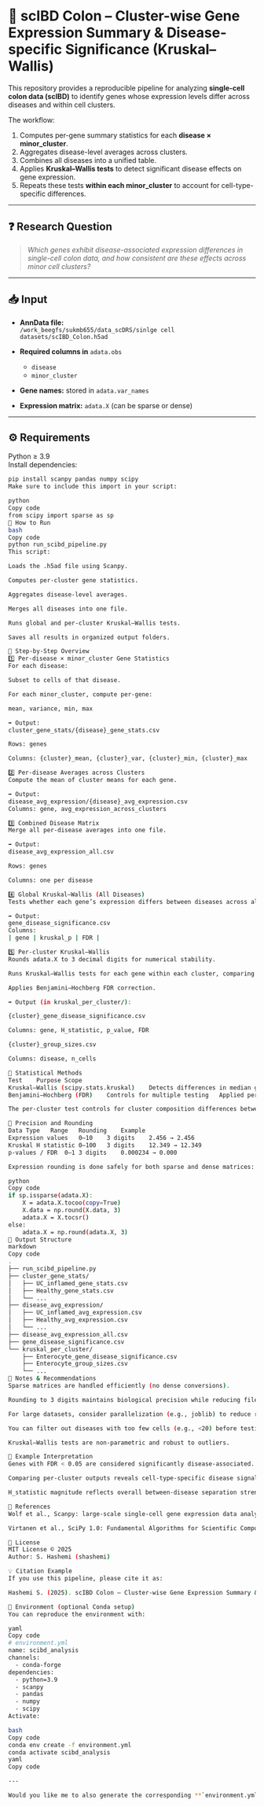 # 🧬 scIBD Colon – Cluster-wise Gene Expression Summary & Disease-specific Significance (Kruskal–Wallis)

This repository provides a reproducible pipeline for analyzing **single-cell colon data (scIBD)** to identify genes whose expression levels differ across diseases and within cell clusters.  

The workflow:
1. Computes per-gene summary statistics for each **disease × minor_cluster**.
2. Aggregates disease-level averages across clusters.
3. Combines all diseases into a unified table.
4. Applies **Kruskal–Wallis tests** to detect significant disease effects on gene expression.
5. Repeats these tests **within each minor_cluster** to account for cell-type-specific differences.

---

## ❓ Research Question

> *Which genes exhibit disease-associated expression differences in single-cell colon data, and how consistent are these effects across minor cell clusters?*

---

## 📥 Input

- **AnnData file:**  
  `/work_beegfs/sukmb655/data_scDRS/sinlge cell datasets/scIBD_Colon.h5ad`

- **Required columns in** `adata.obs`  
  - `disease`
  - `minor_cluster`

- **Gene names:** stored in `adata.var_names`  
- **Expression matrix:** `adata.X` (can be sparse or dense)

---

## ⚙️ Requirements

Python ≥ 3.9  
Install dependencies:
```bash
pip install scanpy pandas numpy scipy
Make sure to include this import in your script:

python
Copy code
from scipy import sparse as sp
🚀 How to Run
bash
Copy code
python run_scibd_pipeline.py
This script:

Loads the .h5ad file using Scanpy.

Computes per-cluster gene statistics.

Aggregates disease-level averages.

Merges all diseases into one file.

Runs global and per-cluster Kruskal–Wallis tests.

Saves all results in organized output folders.

🧩 Step-by-Step Overview
1️⃣ Per-disease × minor_cluster Gene Statistics
For each disease:

Subset to cells of that disease.

For each minor_cluster, compute per-gene:

mean, variance, min, max

➡️ Output:
cluster_gene_stats/{disease}_gene_stats.csv

Rows: genes

Columns: {cluster}_mean, {cluster}_var, {cluster}_min, {cluster}_max

2️⃣ Per-disease Averages across Clusters
Compute the mean of cluster means for each gene.

➡️ Output:
disease_avg_expression/{disease}_avg_expression.csv
Columns: gene, avg_expression_across_clusters

3️⃣ Combined Disease Matrix
Merge all per-disease averages into one file.

➡️ Output:
disease_avg_expression_all.csv

Rows: genes

Columns: one per disease

4️⃣ Global Kruskal–Wallis (All Diseases)
Tests whether each gene’s expression differs between diseases across all cells (ignoring clusters).

➡️ Output:
gene_disease_significance.csv
Columns:
| gene | kruskal_p | FDR |

5️⃣ Per-cluster Kruskal–Wallis
Rounds adata.X to 3 decimal digits for numerical stability.

Runs Kruskal–Wallis tests for each gene within each cluster, comparing diseases only inside that cluster.

Applies Benjamini–Hochberg FDR correction.

➡️ Output (in kruskal_per_cluster/):

{cluster}_gene_disease_significance.csv

Columns: gene, H_statistic, p_value, FDR

{cluster}_group_sizes.csv

Columns: disease, n_cells

🧪 Statistical Methods
Test	Purpose	Scope
Kruskal–Wallis (scipy.stats.kruskal)	Detects differences in median gene expression between ≥2 diseases	Global or per-cluster
Benjamini–Hochberg (FDR)	Controls for multiple testing	Applied per test set

The per-cluster test controls for cluster composition differences between diseases.

🎯 Precision and Rounding
Data Type	Range	Rounding	Example
Expression values	0–10	3 digits	2.456 → 2.456
Kruskal H statistic	0–100	3 digits	12.349 → 12.349
p-values / FDR	0–1	3 digits	0.000234 → 0.000

Expression rounding is done safely for both sparse and dense matrices:

python
Copy code
if sp.issparse(adata.X):
    X = adata.X.tocoo(copy=True)
    X.data = np.round(X.data, 3)
    adata.X = X.tocsr()
else:
    adata.X = np.round(adata.X, 3)
📂 Output Structure
markdown
Copy code
.
├── run_scibd_pipeline.py
├── cluster_gene_stats/
│   ├── UC_inflamed_gene_stats.csv
│   ├── Healthy_gene_stats.csv
│   └── ...
├── disease_avg_expression/
│   ├── UC_inflamed_avg_expression.csv
│   ├── Healthy_avg_expression.csv
│   └── ...
├── disease_avg_expression_all.csv
├── gene_disease_significance.csv
└── kruskal_per_cluster/
    ├── Enterocyte_gene_disease_significance.csv
    ├── Enterocyte_group_sizes.csv
    └── ...
🧠 Notes & Recommendations
Sparse matrices are handled efficiently (no dense conversions).

Rounding to 3 digits maintains biological precision while reducing file size.

For large datasets, consider parallelization (e.g., joblib) to reduce runtime.

You can filter out diseases with too few cells (e.g., <20) before testing.

Kruskal–Wallis tests are non-parametric and robust to outliers.

🧪 Example Interpretation
Genes with FDR < 0.05 are considered significantly disease-associated.

Comparing per-cluster outputs reveals cell-type-specific disease signals.

H_statistic magnitude reflects overall between-disease separation strength.

📖 References
Wolf et al., Scanpy: large-scale single-cell gene expression data analysis, Genome Biology, 2018.

Virtanen et al., SciPy 1.0: Fundamental Algorithms for Scientific Computing in Python, Nature Methods, 2020.

🧾 License
MIT License © 2025
Author: S. Hashemi (shashemi)

💡 Citation Example
If you use this pipeline, please cite it as:

Hashemi S. (2025). scIBD Colon – Cluster-wise Gene Expression Summary & Disease-specific Significance (Kruskal–Wallis). GitHub Repository.

🧱 Environment (optional Conda setup)
You can reproduce the environment with:

yaml
Copy code
# environment.yml
name: scibd_analysis
channels:
  - conda-forge
dependencies:
  - python=3.9
  - scanpy
  - pandas
  - numpy
  - scipy
Activate:

bash
Copy code
conda env create -f environment.yml
conda activate scibd_analysis
yaml
Copy code

---

Would you like me to also generate the corresponding **`environment.yml`** file and a short **usage example notebook** (`run_demo.ipynb`) for GitHub to make it more interactive?
